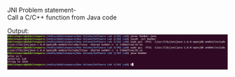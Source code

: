 JNI Problem statement-<br />
Call a C/C++ function from Java code

Output:
<br />
<img src="output_jni.png" />
